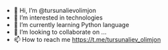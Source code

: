 - 👋 Hi, I’m @tursunalievolimjon
- 👀 I’m interested in technologies
- 🌱 I’m currently learning Python language
- 💞️ I’m looking to collaborate on ...
- 📫 How to reach me https://t.me/tursunaliev_olimjon

<!---
tursunalievolimjon/tursunalievolimjon is a ✨ special ✨ repository because its `README.md` (this file) appears on your GitHub profile.
You can click the Preview link to take a look at your changes.
--->
